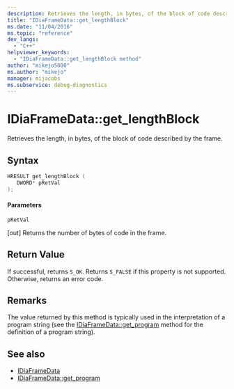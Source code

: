 ```yaml
---
description: Retrieves the length, in bytes, of the block of code described by the frame.
title: "IDiaFrameData::get_lengthBlock"
ms.date: "11/04/2016"
ms.topic: "reference"
dev_langs:
  - "C++"
helpviewer_keywords:
  - "IDiaFrameData::get_lengthBlock method"
author: "mikejo5000"
ms.author: "mikejo"
manager: mijacobs
ms.subservice: debug-diagnostics
---
```


# IDiaFrameData::get_lengthBlock

Retrieves the length, in bytes, of the block of code described by the frame.

## Syntax

```c++
HRESULT get_lengthBlock ( 
   DWORD* pRetVal
);
```

#### Parameters

 `pRetVal`

[out] Returns the number of bytes of code in the frame.

## Return Value

If successful, returns `S_OK`. Returns `S_FALSE` if this property is not supported. Otherwise, returns an error code.

## Remarks

The value returned by this method is typically used in the interpretation of a program string (see the [IDiaFrameData::get_program](../../debugger/debug-interface-access/idiaframedata-get-program.md) method for the definition of a program string).

## See also

- [IDiaFrameData](../../debugger/debug-interface-access/idiaframedata.md)
- [IDiaFrameData::get_program](../../debugger/debug-interface-access/idiaframedata-get-program.md)
